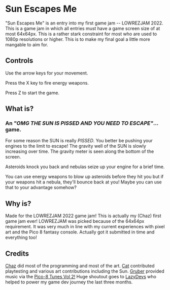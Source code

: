 # Sun Escapes Me

"Sun Escapes Me" is an entry into my first game jam -- LOWREZJAM 2022. This is a game jam in which all entries must have a game screen size of at most 64x64px. This is a rather stark constraint for most who are used to 1080p resolutions or higher. This is to make my final goal a little more mangable to aim for. 

## Controls

Use the arrow keys for your movement. 

Press the X key to fire energy weapons.

Press Z to start the game.

## What is?

### An *"OMG THE SUN IS PISSED AND YOU NEED TO ESCAPE"*... game. 

For some reason the SUN is really *PISSED*. You better be pushing your engines to the limit to escape! The gravity well of the SUN is slowly increasing over time. The gravity meter is seen along the bottom of the screen.

Asteroids knock you back and nebulas seize up your engine for a brief time.

You can use energy weapons to blow up asteroids before they hit you but if your weapons hit a nebula, they'll bounce back at you! Maybe you can use that to your advantage somehow?

## Why is?

Made for the LOWREZJAM 2022 game jam! This is actually my (Chaz) first game jam ever! LOWREZJAM was picked because of the 64x64px requirement. It was very much in line with my current experiences with pixel art and the Pico 8 fantasy console. Actually got it submitted in time and everything too!

## Credits

[Chaz](https://twitter.com/thechaz) did most of the programming and most of the art. [Cat](https://twitter.com/LNJCat) contributed playtesting and various art contributions including the Sun. [Gruber](https://twitter.com/gruber_music) provided music via the [Pico-8 Tunes Vol 2!](https://www.lexaloffle.com/bbs/?tid=33675) Huge shoutout goes to [LazyDevs](https://twitter.com/LazyDevsAcademy) who helped to power my game dev journey the last three months. 